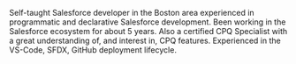 Self-taught Salesforce developer in the Boston area experienced in programmatic and declarative Salesforce development. Been working in the Salesforce ecosystem for about 5 years. Also a certified CPQ Specialist with a great understanding of, and interest in, CPQ features. Experienced in the VS-Code, SFDX, GitHub deployment lifecycle.
